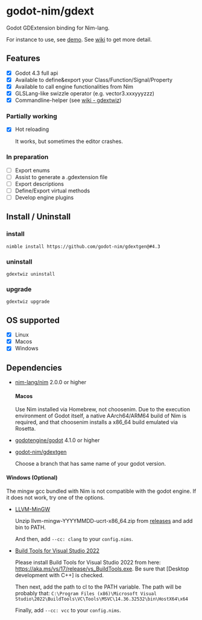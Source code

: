# godot-nim/gdext

Godot GDExtension binding for Nim-lang.

For instance to use, see [demo][1].
See [wiki][2] to get more detail.

## Features

- [x] Godot 4.3 full api
- [x] Available to define&export your Class/Function/Signal/Property
- [x] Available to call engine functionalities from Nim
- [x] GLSLang-like swizzle operator (e.g. vector3.xxxyyyzzz)
- [x] Commandline-helper (see [wiki - gdextwiz][3])

### Partially working

- [x] Hot reloading

  It works, but sometimes the editor crashes.

### In preparation

- [ ] Export enums
- [ ] Assist to generate a .gdextension file
- [ ] Export descriptions
- [ ] Define/Export virtual methods
- [ ] Develop engine plugins

## Install / Uninstall

### install

```
nimble install https://github.com/godot-nim/gdextgen@#4.3
```

### uninstall

```
gdextwiz uninstall
```

### upgrade

```
gdextwiz upgrade
```

## OS supported

- [x] Linux
- [x] Macos
- [x] Windows

## Dependencies

* [nim-lang/nim](https://github.com/nim-lang/nim) 2.0.0 or higher
  #### Macos
  Use Nim installed via Homebrew, not choosenim.
  Due to the execution environment of Godot itself, a native AArch64/ARM64 build of Nim is required, and that choosenim installs a x86_64 build emulated via Rosetta.

* [godotengine/godot](https://github.com/godotengine/godot) 4.1.0 or higher
  
* [godot-nim/gdextgen](https://github.com/godot-nim/gdextgen)

  Choose a branch that has same name of your godot version.

#### Windows (Optional)

The mingw gcc bundled with Nim is not compatible with the godot engine. If it does not work, try one of the options.

* [LLVM-MinGW][4]

  Unzip llvm-mingw-YYYYMMDD-ucrt-x86_64.zip from [releases][5] and add bin to PATH.

  And then, add `--cc: clang` to your `config.nims`.

* [Build Tools for Visual Studio 2022][6]

  Please install Build Tools for Visual Studio 2022 from here: https://aka.ms/vs/17/release/vs_BuildTools.exe.
  Be sure that [Desktop development with C++] is checked.

  Then next, add the path to cl to the PATH variable.
  The path will be probably that: `C:\Program Files (x86)\Microsoft Visual Studio\2022\BuildTools\VC\Tools\MSVC\14.36.32532\bin\HostX64\x64`

  Finally, add `--cc: vcc` to your `config.nims`.

[1]: https://github.com/godot-nim/demo
[2]: https://github.com/godot-nim/gdext-nim/wiki
[3]: https://github.com/godot-nim/gdext-nim/wiki/gdextwiz
[4]: https://www.mingw-w64.org/downloads/#llvm-mingw
[5]: https://github.com/mstorsjo/llvm-mingw/releases
[6]: https://visualstudio.microsoft.com/downloads/
